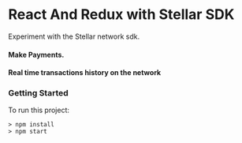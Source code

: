 # React And Redux with Stellar SDK

Experiment with the Stellar network sdk.

#### Make Payments.
#### Real time transactions history on the network

### Getting Started
To run this project:
```
> npm install
> npm start
```
